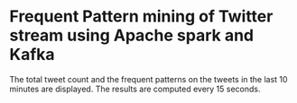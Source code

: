 # Frequent Pattern mining of Twitter stream using Apache spark and Kafka

The total tweet count and the frequent patterns on the tweets in the last 10 minutes are displayed. The results are computed every 15 seconds. 
